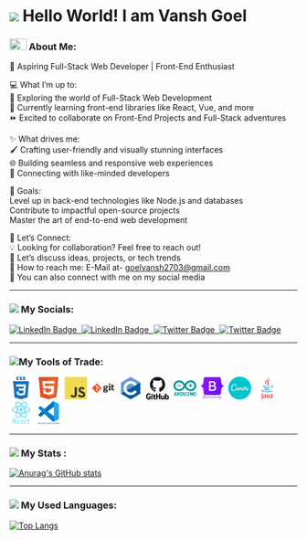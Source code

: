 <h1> <img src="https://media.giphy.com/media/w1OBpBd7kJqHrJnJ13/giphy.gif" width="50px"> Hello World! I am Vansh Goel
</h1>
  
### <img src="https://media.giphy.com/media/fSAxCC2BDAmC9kxl0N/giphy.gif" width="30px" height="20px"> About Me: 
🚀 Aspiring Full-Stack Web Developer | Front-End Enthusiast

💻 What I’m up to: <br>
👀 Exploring the world of Full-Stack Web Development<br>
🌱 Currently learning front-end libraries like React, Vue, and more<br>
⏩ Excited to collaborate on Front-End Projects and Full-Stack adventures<br>

✨ What drives me:<br>
🖌️ Crafting user-friendly and visually stunning interfaces<br>
🌐 Building seamless and responsive web experiences<br>
🤝 Connecting with like-minded developers<br>

🎯 Goals:<br>
Level up in back-end technologies like Node.js and databases<br>
Contribute to impactful open-source projects<br>
Master the art of end-to-end web development<br>

🔗 Let’s Connect:<br>
💡 Looking for collaboration? Feel free to reach out!<br>
💬 Let’s discuss ideas, projects, or tech trends<br>
📧 How to reach me: E-Mail at- goelvansh2703@gmail.com<br>
🌟 You can also connect with me on my social media<br>


---

### <img align="bottom" src="https://media.giphy.com/media/in4epVtjWjc1NWI6Xl/giphy.gif" width="20px"> My Socials:
<div>
   <a href="https://www.linkedin.com/in/vansh-goel-100928221/"> 
<img src="https://img.shields.io/badge/Vansh's LinkedIn-blue?style=for-the-badge&logo=linked_in&logoColor=white" alt="LinkedIn Badge"/>&nbsp;
</a>    
<a href="https://vanshgoel27.hashnode.dev/"> 
<img src="https://img.shields.io/badge/Vansh's Blog-blue?style=for-the-badge&logo=hashnode&logoColor=white" alt="LinkedIn Badge"/>&nbsp;
</a>                                                                                                             
  <a href="https://twitter.com/GoelVansh_19">
  <img src="https://img.shields.io/badge/Vansh's Twitter-blue?style=for-the-badge&logo=X&logoColor=white" alt="Twitter Badge"/>&nbsp;
  </a>
  <a href="https://www.instagram.com/vansh.goel.27/ ">
  <img src="https://img.shields.io/badge/Vansh's Insta-blue?style=for-the-badge&logo=instagram&logoColor=white" alt="Twitter Badge"/>
  </a>
  </div>

---
                                                                                                       
### <img align="bottom" src="https://media.giphy.com/media/jSKBmKkvo2dPQQtsR1/giphy.gif" width="40px">My Tools of Trade:                                             
<div>
  <img src="https://github.com/devicons/devicon/blob/master/icons/css3/css3-plain-wordmark.svg"  title="CSS3" alt="CSS" width="40" height="40"/>&nbsp;
  <img src="https://github.com/devicons/devicon/blob/master/icons/html5/html5-original.svg" title="HTML5" alt="HTML" width="40" height="40"/>&nbsp;
  <img src="https://github.com/devicons/devicon/blob/master/icons/javascript/javascript-original.svg" title="JavaScript" alt="JavaScript" width="40" height="40"/>&nbsp;
  <img src="https://github.com/devicons/devicon/blob/master/icons/git/git-original-wordmark.svg" title="Git" **alt="Git" width="40" height="40"/>&nbsp;
  <img src="https://github.com/devicons/devicon/blob/master/icons/c/c-original.svg" titlr="C" alt="C" width="40" height="40"/>&nbsp;
  <img src="https://github.com/devicons/devicon/blob/master/icons/github/github-original-wordmark.svg" titlr="GitHub" alt="GitHub" width="40" height="40"/>&nbsp;
  <img src="https://github.com/devicons/devicon/blob/master/icons/arduino/arduino-original-wordmark.svg" titlr="Arduino" alt="Arduino" width="40" height="40"/>&nbsp;
  <img src="https://github.com/devicons/devicon/blob/master/icons/bootstrap/bootstrap-original-wordmark.svg" titlr="Bootstrap" alt="Bootstrap" width="40" height="40"/>&nbsp;
  <img src="https://github.com/devicons/devicon/blob/master/icons/canva/canva-original.svg" titlr="Canva" alt="Canva" width="40" height="40"/>&nbsp;
  <img src="https://github.com/devicons/devicon/blob/master/icons/java/java-original-wordmark.svg" titlr="Java" alt="Java" width="40" height="40"/>&nbsp;
  <img src="https://github.com/devicons/devicon/blob/master/icons/react/react-original-wordmark.svg" titlr="React" alt="React" width="40" height="40"/>&nbsp;
  <img src="https://github.com/devicons/devicon/blob/master/icons/vscode/vscode-original-wordmark.svg" titlr="VScode" alt="VScode" width="40" height="40"/>
</div>                                                                                                       

---
                                                                                                                                                   
### <img src="https://media.giphy.com/media/47GPQ7ZzivsemHKPvB/giphy.gif" width="20px"> My Stats :
                                                                                                       
[![Anurag's GitHub stats](https://github-readme-stats.vercel.app/api?username=vanshgoel18&theme=tokyonight&show_icons=true)](https://github.com/anuraghazra/github-readme-stats)

---

### <img src="https://media.giphy.com/media/47GPQ7ZzivsemHKPvB/giphy.gif" width="20px"> My Used Languages:
[![Top Langs](https://github-readme-stats.vercel.app/api/top-langs/?username=vanshgoel18&layout=compact&theme=tokyonight)](https://github.com/anuraghazra/github-readme-stats)  
